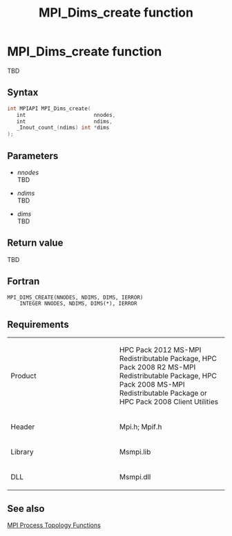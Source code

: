 ﻿---
title: MPI_Dims_create function
TOCTitle: MPI_Dims_create function
ms:assetid: 8dd7b947-2842-4f6a-9d92-1b18e346b7af
ms:mtpsurl: https://msdn.microsoft.com/en-us/library/Dn473292(v=VS.85)
ms:contentKeyID: 59360838
ms.date: 03/28/2018
mtps_version: v=VS.85
f1_keywords:
- MPI_DIMS_CREATE
- mpif/MPI_Dims_create
- mpi/MPI_DIMS_CREATE
dev_langs:
- C++
- C
---

# MPI\_Dims\_create function

TBD

## Syntax

``` c++
int MPIAPI MPI_Dims_create(
   int                      nnodes,
   int                      ndims,
   _Inout_count_(ndims) int *dims
);
```

## Parameters

  - *nnodes*  
    TBD

  - *ndims*  
    TBD

  - *dims*  
    TBD

## Return value

TBD

## Fortran

    MPI_DIMS_CREATE(NNODES, NDIMS, DIMS, IERROR)
        INTEGER NNODES, NDIMS, DIMS(*), IERROR

## Requirements

<table>
<colgroup>
<col style="width: 50%" />
<col style="width: 50%" />
</colgroup>
<tbody>
<tr class="odd">
<td><p>Product</p></td>
<td><p>HPC Pack 2012 MS-MPI Redistributable Package, HPC Pack 2008 R2 MS-MPI Redistributable Package, HPC Pack 2008 MS-MPI Redistributable Package or HPC Pack 2008 Client Utilities</p></td>
</tr>
<tr class="even">
<td><p>Header</p></td>
<td>Mpi.h;
Mpif.h</td>
</tr>
<tr class="odd">
<td><p>Library</p></td>
<td>Msmpi.lib</td>
</tr>
<tr class="even">
<td><p>DLL</p></td>
<td>Msmpi.dll</td>
</tr>
</tbody>
</table>


## See also

[MPI Process Topology Functions](mpi-process-topology-functions.md)

